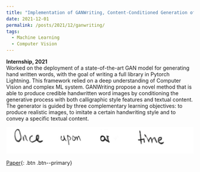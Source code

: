 ```yaml
---
title: "Implementation of GANWriting, Content-Conditioned Generation of Styled Handwritten Word Images"
date: 2021-12-01
permalink: /posts/2021/12/ganwriting/
tags:
  - Machine Learning
  - Computer Vision
---
```


**Internship, 2021**<br> Worked on the deployment of a state-of-the-art GAN model for generating hand written words, with the goal of writing a full library in Pytorch Lightning. This framework relied on a deep understanding of Computer Vision and complex ML system.  GANWriting propose a novel method that is able to produce credible handwritten word images by conditioning the generative process with both calligraphic style features and textual content. The generator is guided by three complementary learning objectives: to produce realistic images, to imitate a certain handwriting style and to convey a specific textual content.

<img src='/images/ganwriting.png'>

[Paper](https://arxiv.org/abs/2003.02567){: .btn .btn--primary} 
